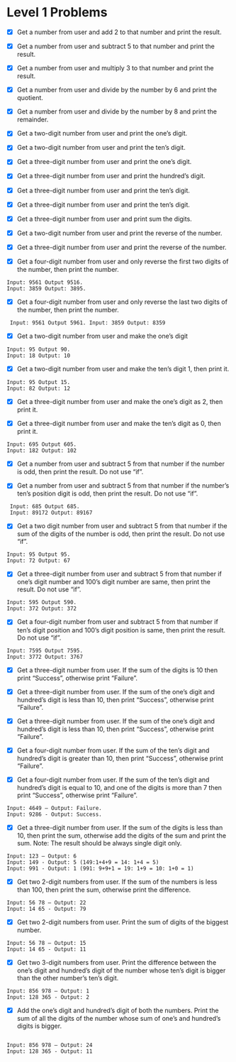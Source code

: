# Level 1 Problems 


- [x] Get a number from user and add 2 to that number and print the result.

- [x] Get a number from user and subtract 5 to that number and print the result.

- [x] Get a number from user and multiply 3 to that number and print the result.

- [x] Get a number from user and divide by the number by 6 and print the quotient.

- [x] Get a number from user and divide by the number by 8 and print the remainder.

- [x] Get a two-digit number from user and print the one’s digit.

- [x] Get a two-digit number from user and print the ten’s digit.

- [x] Get a three-digit number from user and print the one’s digit.

- [x] Get a three-digit number from user and print the hundred’s digit.

- [x] Get a three-digit number from user and print the ten’s digit.
 
- [x] Get a three-digit number from user and print the ten’s digit.

- [x] Get a three-digit number from user and print sum the digits.

- [x] Get a two-digit number from user and print the reverse of the number.

- [x] Get a three-digit number from user and print the reverse of the number.

- [x] Get a four-digit number from user and only reverse the 
first two digits of the number, then print the number.

```
Input: 9561 Output 9516. 
Input: 3859 Output: 3895.
```

- [x] Get a four-digit number from user and only reverse the last two digits of the number, then print the number.

```
 Input: 9561 Output 5961. Input: 3859 Output: 8359
```

- [x] Get a two-digit number from user and make the one’s digit

```
Input: 95 Output 90. 
Input: 18 Output: 10
```

- [x] Get a two-digit number from user and make the ten’s digit 1, then print it.

```
Input: 95 Output 15. 
Input: 82 Output: 12
```

- [x] Get a three-digit number from user and make the one’s digit as 2, then print it.

- [x] Get a three-digit number from user and make the ten’s digit as 0, then print it. 
```
Input: 695 Output 605. 
Input: 182 Output: 102
```

- [x] Get a number from user and subtract 5 from that number if the number is odd, then print the result. Do not use “if”. 

- [x]  Get a number from user and subtract 5 from that number if the number’s 
ten’s position digit is odd, then print the result. Do not use “if”. 

```
 Input: 685 Output 685. 
 Input: 89172 Output: 89167
```

- [x]  Get a two digit number from user and subtract 5 from that number if the
sum of the digits of the number is odd, then print the result. Do not use
“if”.

```
Input: 95 Output 95. 
Input: 72 Output: 67
```

- [x]  Get a three-digit number from user and subtract 5 from that number if
one’s digit number and 100’s digit number are same, then print the
result. Do not use “if”.

```
Input: 595 Output 590.
Input: 372 Output: 372
```

- [x] Get a four-digit number from user and subtract 5 from that number if
ten’s digit position and 100’s digit position is same, then print the result.
Do not use “if”.

```
Input: 7595 Output 7595. 
Input: 3772 Output: 3767
```

- [x] Get a three-digit number from user. If the sum of the digits is 10 then
print “Success”, otherwise print “Failure”.

- [x] Get a three-digit number from user. If the sum of the one’s digit and
hundred’s digit is less than 10, then print “Success”, otherwise print
“Failure”.


- [x] Get a three-digit number from user. If the sum of the one’s digit and
hundred’s digit is less than 10, then print “Success”, otherwise print
“Failure”.

- [x] Get a four-digit number from user. If the sum of the ten’s digit and
hundred’s digit is greater than 10, then print “Success”, otherwise print
“Failure”.

- [x] Get a four-digit number from user. If the sum of the ten’s digit and
hundred’s digit is equal to 10, and one of the digits is more than 7 then
print “Success”, otherwise print “Failure”.

```
Input: 4649 – Output: Failure.
Input: 9286 - Output: Success.
```

- [x] Get a three-digit number from user.
If the sum of the digits is less than 10, then print the sum, otherwise add the digits of the sum and print the sum.
Note: The result should be always single digit only.

```
Input: 123 – Output: 6
Input: 149 - Output: 5 (149:1+4+9 = 14: 1+4 = 5)
Input: 991 - Output: 1 (991: 9+9+1 = 19: 1+9 = 10: 1+0 = 1)
```

- [x] Get two 2-digit numbers from user. If the sum of the numbers is less than 100, then 
print the sum, otherwise print the difference.

```
Input: 56 78 – Output: 22
Input: 14 65 - Output: 79
```

- [x] Get two 2-digit numbers from user. Print the sum of digits of the biggest number.

```
Input: 56 78 – Output: 15
Input: 14 65 - Output: 11
```

- [x] Get two 3-digit numbers from user. Print the difference between the one’s digit and
hundred’s digit of the number whose ten’s digit is bigger than the other number’s ten’s
digit.

```
Input: 856 978 – Output: 1
Input: 128 365 - Output: 2
```

- [x] Add the one’s digit and hundred’s digit of both the numbers. 
Print the sum of all the digits of the number whose sum of one’s and hundred’s digits is bigger.

```

Input: 856 978 – Output: 24
Input: 128 365 - Output: 11
```